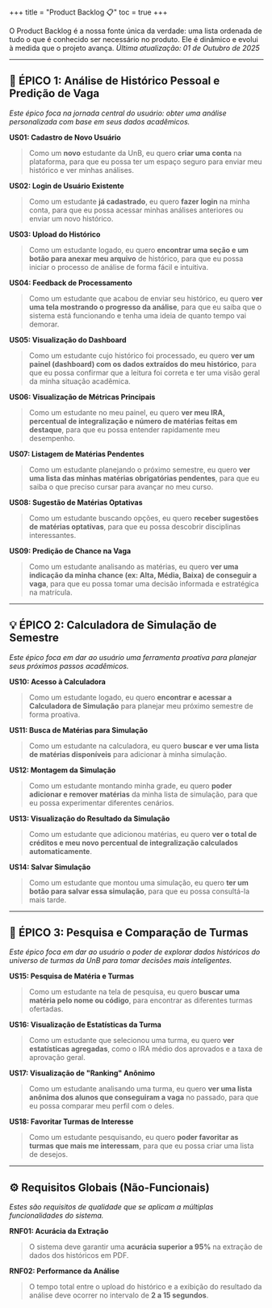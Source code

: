 +++
title = "Product Backlog 📋"
toc = true
+++

O Product Backlog é a nossa fonte única da verdade: uma lista ordenada de tudo o que é conhecido ser necessário no produto. Ele é dinâmico e evolui à medida que o projeto avança.
*Última atualização: 01 de Outubro de 2025*

---

## 🧗 ÉPICO 1: Análise de Histórico Pessoal e Predição de Vaga
*Este épico foca na jornada central do usuário: obter uma análise personalizada com base em seus dados acadêmicos.*

**US01: Cadastro de Novo Usuário**
> Como um **novo** estudante da UnB, eu quero **criar uma conta** na plataforma, para que eu possa ter um espaço seguro para enviar meu histórico e ver minhas análises.

**US02: Login de Usuário Existente**
> Como um estudante **já cadastrado**, eu quero **fazer login** na minha conta, para que eu possa acessar minhas análises anteriores ou enviar um novo histórico.

**US03: Upload do Histórico**
> Como um estudante logado, eu quero **encontrar uma seção e um botão para anexar meu arquivo** de histórico, para que eu possa iniciar o processo de análise de forma fácil e intuitiva.

**US04: Feedback de Processamento**
> Como um estudante que acabou de enviar seu histórico, eu quero **ver uma tela mostrando o progresso da análise**, para que eu saiba que o sistema está funcionando e tenha uma ideia de quanto tempo vai demorar.

**US05: Visualização do Dashboard**
> Como um estudante cujo histórico foi processado, eu quero **ver um painel (dashboard) com os dados extraídos do meu histórico**, para que eu possa confirmar que a leitura foi correta e ter uma visão geral da minha situação acadêmica.

**US06: Visualização de Métricas Principais**
> Como um estudante no meu painel, eu quero **ver meu IRA, percentual de integralização e número de matérias feitas em destaque**, para que eu possa entender rapidamente meu desempenho.

**US07: Listagem de Matérias Pendentes**
> Como um estudante planejando o próximo semestre, eu quero **ver uma lista das minhas matérias obrigatórias pendentes**, para que eu saiba o que preciso cursar para avançar no meu curso.

**US08: Sugestão de Matérias Optativas**
> Como um estudante buscando opções, eu quero **receber sugestões de matérias optativas**, para que eu possa descobrir disciplinas interessantes.

**US09: Predição de Chance na Vaga**
> Como um estudante analisando as matérias, eu quero **ver uma indicação da minha chance (ex: Alta, Média, Baixa) de conseguir a vaga**, para que eu possa tomar uma decisão informada e estratégica na matrícula.

---

## 💡 ÉPICO 2: Calculadora de Simulação de Semestre
*Este épico foca em dar ao usuário uma ferramenta proativa para planejar seus próximos passos acadêmicos.*

**US10: Acesso à Calculadora**
> Como um estudante logado, eu quero **encontrar e acessar a Calculadora de Simulação** para planejar meu próximo semestre de forma proativa.

**US11: Busca de Matérias para Simulação**
> Como um estudante na calculadora, eu quero **buscar e ver uma lista de matérias disponíveis** para adicionar à minha simulação.

**US12: Montagem da Simulação**
> Como um estudante montando minha grade, eu quero **poder adicionar e remover matérias** da minha lista de simulação, para que eu possa experimentar diferentes cenários.

**US13: Visualização do Resultado da Simulação**
> Como um estudante que adicionou matérias, eu quero **ver o total de créditos e meu novo percentual de integralização calculados automaticamente**.

**US14: Salvar Simulação**
> Como um estudante que montou uma simulação, eu quero **ter um botão para salvar essa simulação**, para que eu possa consultá-la mais tarde.

---

## 🔎 ÉPICO 3: Pesquisa e Comparação de Turmas
*Este épico foca em dar ao usuário o poder de explorar dados históricos do universo de turmas da UnB para tomar decisões mais inteligentes.*

**US15: Pesquisa de Matéria e Turmas**
> Como um estudante na tela de pesquisa, eu quero **buscar uma matéria pelo nome ou código**, para encontrar as diferentes turmas ofertadas.

**US16: Visualização de Estatísticas da Turma**
> Como um estudante que selecionou uma turma, eu quero **ver estatísticas agregadas**, como o IRA médio dos aprovados e a taxa de aprovação geral.

**US17: Visualização de "Ranking" Anônimo**
> Como um estudante analisando uma turma, eu quero **ver uma lista anônima dos alunos que conseguiram a vaga** no passado, para que eu possa comparar meu perfil com o deles.

**US18: Favoritar Turmas de Interesse**
> Como um estudante pesquisando, eu quero **poder favoritar as turmas que mais me interessam**, para que eu possa criar uma lista de desejos.

---

## ⚙️ Requisitos Globais (Não-Funcionais)
*Estes são requisitos de qualidade que se aplicam a múltiplas funcionalidades do sistema.*

**RNF01: Acurácia da Extração**
> O sistema deve garantir uma **acurácia superior a 95%** na extração de dados dos históricos em PDF.

**RNF02: Performance da Análise**
> O tempo total entre o upload do histórico e a exibição do resultado da análise deve ocorrer no intervalo de **2 a 15 segundos**.